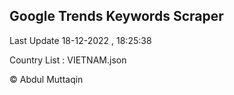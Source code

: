

## Google Trends Keywords Scraper 
 
Last Update 18-12-2022 , 18:25:38

Country List :
VIETNAM.json



© Abdul Muttaqin 
